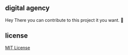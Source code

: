 ## digital agency

Hey There you can contribute to this project it you want. 🫠

## license

[MIT License](LICENSE)

